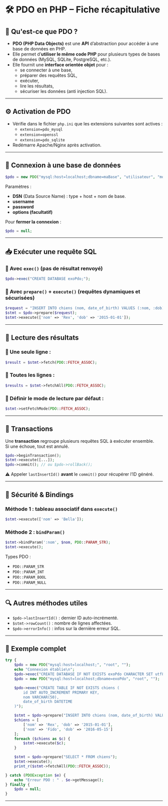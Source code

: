 
# 🛠️ PDO en PHP – Fiche récapitulative

## 🔑 Qu'est-ce que PDO ?

- **PDO (PHP Data Objects)** est une **API** d’abstraction pour accéder à une base de données en PHP.
- Elle permet d’**utiliser le même code PHP** pour plusieurs types de bases de données (MySQL, SQLite, PostgreSQL, etc.).
- Elle fournit une **interface orientée objet** pour :
  - se connecter à une base,
  - préparer des requêtes SQL,
  - exécuter,
  - lire les résultats,
  - sécuriser les données (anti injection SQL).

---

## ⚙️ Activation de PDO

- Vérifie dans le fichier `php.ini` que les extensions suivantes sont actives :
  - `extension=pdo_mysql`
  - `extension=openssl`
  - `extension=pdo_sqlite`
- Redémarre Apache/Nginx après activation.

---

## 📡 Connexion à une base de données

```php
$pdo = new PDO("mysql:host=localhost;dbname=maBase", "utilisateur", "motDePasse");
```

Paramètres :
- **DSN** (Data Source Name) : type + host + nom de base.
- **username**
- **password**
- **options (facultatif)**

Pour **fermer la connexion** :
```php
$pdo = null;
```

---

## 📥 Exécuter une requête SQL

### 🔹 Avec `exec()` (pas de résultat renvoyé)

```php
$pdo->exec("CREATE DATABASE exoPdo;");
```

### 🔹 Avec `prepare()` + `execute()` (requêtes dynamiques et sécurisées)

```php
$request = "INSERT INTO chiens (nom, date_of_birth) VALUES (:nom, :dob)";
$stmt = $pdo->prepare($request);
$stmt->execute(['nom' => 'Rex', 'dob' => '2015-01-01']);
```

---

## 🧪 Lecture des résultats

### 🔹 Une seule ligne :

```php
$result = $stmt->fetch(PDO::FETCH_ASSOC);
```

### 🔹 Toutes les lignes :

```php
$results = $stmt->fetchAll(PDO::FETCH_ASSOC);
```

### 🔹 Définir le mode de lecture par défaut :

```php
$stmt->setFetchMode(PDO::FETCH_ASSOC);
```

---

## 🔄 Transactions

Une **transaction** regroupe plusieurs requêtes SQL à exécuter ensemble.  
Si une échoue, tout est annulé.

```php
$pdo->beginTransaction();
$stmt->execute([...]);
$pdo->commit(); // ou $pdo->rollBack();
```

⚠️ Appeler `lastInsertId()` **avant** le `commit()` pour récupérer l’ID généré.

---

## 🔑 Sécurité & Bindings

### Méthode 1 : tableau associatif dans `execute()`

```php
$stmt->execute(['nom' => 'Bella']);
```

### Méthode 2 : `bindParam()`

```php
$stmt->bindParam(':nom', $nom, PDO::PARAM_STR);
$stmt->execute();
```

Types PDO :
- `PDO::PARAM_STR`
- `PDO::PARAM_INT`
- `PDO::PARAM_BOOL`
- `PDO::PARAM_NULL`

---

## 🔍 Autres méthodes utiles

- `$pdo->lastInsertId()` : dernier ID auto-incrémenté.
- `$stmt->rowCount()` : nombre de lignes affectées.
- `$pdo->errorInfo()` : infos sur la dernière erreur SQL.

---

## 🧩 Exemple complet

```php
try {
    $pdo = new PDO("mysql:host=localhost;", "root", "");
    echo "Connexion établie\n";
    $pdo->exec("CREATE DATABASE IF NOT EXISTS exoPdo CHARACTER SET utf8mb4;");
    $pdo = new PDO("mysql:host=localhost;dbname=exoPdo", "root", "");

    $pdo->exec("CREATE TABLE IF NOT EXISTS chiens (
        id INT AUTO_INCREMENT PRIMARY KEY,
        nom VARCHAR(50),
        date_of_birth DATETIME
    )");

    $stmt = $pdo->prepare("INSERT INTO chiens (nom, date_of_birth) VALUES (:nom, :dob)");
    $chiens = [
        ['nom' => 'Rex', 'dob' => '2015-01-01'],
        ['nom' => 'Fido', 'dob' => '2016-05-15']
    ];
    foreach ($chiens as $c) {
        $stmt->execute($c);
    }

    $stmt = $pdo->prepare("SELECT * FROM chiens");
    $stmt->execute();
    print_r($stmt->fetchAll(PDO::FETCH_ASSOC));

} catch (PDOException $e) {
    echo "Erreur PDO : " . $e->getMessage();
} finally {
    $pdo = null;
}
```

---

